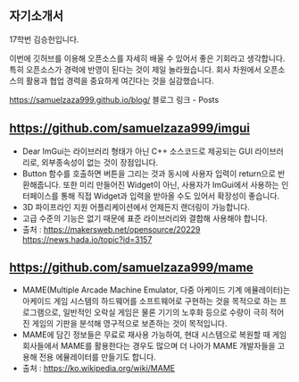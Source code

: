 ## 자기소개서
17학번 김승헌입니다.

이번에 깃허브를 이용해 오픈소스를 자세히 배울 수 있어서 좋은 기회라고 생각합니다. 특히 오픈소스가 경력에 반영이 된다는 것이 제일 놀라웠습니다. 회사 차원에서 오픈소스의 활용과 협업 경력을 중요하게 여긴다는 것을 실감했습니다.

https://samuelzaza999.github.io/blog/ 블로그 링크 - Posts

## https://github.com/samuelzaza999/imgui
- Dear ImGui는 라이브러리 형태가 아닌 C++ 소스코드로 제공되는 GUI 라이브러리로, 외부종속성이 없는 것이 장점입니다.
- Button 함수를 호출하면 버튼을 그리는 것과 동시에 사용자 입력이 return으로 반환해줍니다. 또한 미리 만들어진 Widget이 아닌, 사용자가 ImGui에서 사용하는 인터페이스를 통해 직접 Widget과 입력을 받아올 수도 있어서 확장성이 좋습니다.
- 3D 파이프라인 지원 어플리케이션에서 언제든지 랜더링이 가능합니다.
- 고급 수준의 기능은 없기 때문에 표준 라이브러리와 결합해 사용해야 합니다.
- 출처 : https://makersweb.net/opensource/20229 https://news.hada.io/topic?id=3157

## https://github.com/samuelzaza999/mame
- MAME(Multiple Arcade Machine Emulator, 다중 아케이드 기계 에뮬레이터)는 아케이드 게임 시스템의 하드웨어를 소프트웨어로 구현하는 것을 목적으로 하는 프로그램으로, 일반적인 오락실 게임은 물론 기기의 노후화 등으로 수량이 극히 적어진 게임의 기판을 분석해 영구적으로 보존하는 것이 목적입니다.
- MAME에 담긴 정보들은 무료로 재사용 가능하여, 현대 시스템으로 복원할 때 게임 회사들에서 MAME를 활용한다는 경우도 많으며 더 나아가 MAME 개발자들을 고용해 전용 에뮬레이터를 만들기도 합니다.
- 출처 : https://ko.wikipedia.org/wiki/MAME

